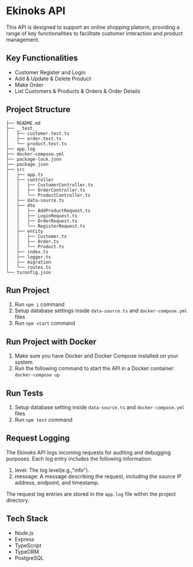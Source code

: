# Ekinoks API

This API is designed to support an online shopping platorm, providing a range of key functionalities to facilitate customer interaction and product management.

## Key Functionalities

- Customer Register and Login
- Add & Update & Delete Product
- Make Order
- List Customers & Products & Orders & Order Details

## Project Structure

```
├── README.md
├── __test__
│   ├── customer.test.ts
│   ├── order.test.ts
│   └── product.test.ts
├── app.log
├── docker-compose.yml
├── package-lock.json
├── package.json
├── src
│   ├── app.ts
│   ├── controller
│   │   ├── CustomerController.ts
│   │   ├── OrderController.ts
│   │   └── ProductController.ts
│   ├── data-source.ts
│   ├── dto
│   │   ├── AddProductRequest.ts
│   │   ├── LoginRequest.ts
│   │   ├── OrderRequest.ts
│   │   └── RegisterRequest.ts
│   ├── entity
│   │   ├── Customer.ts
│   │   ├── Order.ts
│   │   └── Product.ts
│   ├── index.ts
│   ├── logger.ts
│   ├── migration
│   └── routes.ts
└── tsconfig.json
```

## Run Project

1. Run `npm i` command
2. Setup database settings inside `data-source.ts` and `docker-compose.yml` files
3. Run `npm start` command

## Run Project with Docker

1. Make sure you have Docker and Docker Compose installed on your system.
2. Run the following command to start the API in a Docker container: `docker-compose up`

## Run Tests

1. Setup database setting inside `data-source.ts` and `docker-compose.yml` files
2. Run `npm test` command

## Request Logging

The Ekinoks API logs incoming requests for auditing and debugging purposes. Each log entry includes the following information:

1. level: The log level(e.g.,"info").
2. message: A message describing the request, including the source IP address, endpoint, and timestamp.

The request log entries are stored in the `app.log` file within the project directory.


## Tech Stack

- Node.js
- Express
- TypeScript
- TypeORM
- PostgreSQL
